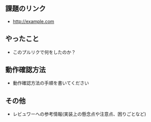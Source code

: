 ## 課題のリンク

* http://example.com

## やったこと

* このプルリクで何をしたのか？

## 動作確認方法

* 動作確認方法の手順を書いてください

## その他

* レビュワーへの参考情報(実装上の懸念点や注意点、困りごとなど)